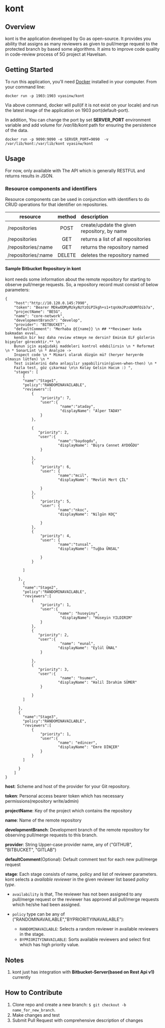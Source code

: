 
# kont


## Overview

kont is the application developed by Go as open-source. It provides you ability that assigns as many reviewers as given
to pull/merge request to the protected branch by based some algorithms. It aims to improve code quality in code-review process of 5G project at Havelsan.

## Getting Started

To run this application, you'll need [Docker](https://docs.docker.com/get-docker/) installed in your computer. From your command line:

```
docker run -p 1903:1903 vyasinw/kont
```
Via above command, docker will pull(if it is not exist on your locale) and run the latest image of the application on 1903 port(default-port). 

In addition, 
You can change the port by set **SERVER_PORT** environment variable and add volume for */var/lib/kont* path for ensuring the persistence of the data.


```
docker run -p 9090:9090 -e SERVER_PORT=9090  -v /var/lib/kont:/var/lib/kont vyasinw/kont
```
## Usage
For now, only available with The API which is generally RESTFUL and returns results in JSON.

### Resource components and identifiers
Resource components can be used in conjunction with identifiers to do CRUD operations for that identifier on repositories.

| resource          | method        | description  |
| -------------     |:-------------:|:-------------|
| /repositories       | POST          | create/update the given repository, by name |
| /repositories       | GET           | returns a list of all repositories |
| /repositories/:name | GET           | returns the repository named |
| /repositories/:name | DELETE        | deletes the repository named |

#### Sample Bitbucket Repository in kont
kont needs some information about the remote repository for starting to observe pull/merge requests. So, a repository record
must consist of below parameters:

```
{
	"host":"http://10.120.0.145:7990",
	"token": "Bearer MDkwODMyMzkyNzYzOiPIkgh+s1+tqnXmJPzoDUMfOib7a",
	"projectName": "BESG",
	"name": "core-network",        
	"developmentBranch": "develop",
    "provider": "BITBUCKET",
    "defaultComment": "Merhaba @{{name}} \n ## **Reviewer koda bakmadan evvel, 
    kendin bir kez daha review etmeye ne dersin? Eminim ELF gözlerin bişeyler görecektir.** \n 
    Bunun için aşağıdaki maddeleri kontrol edebilirsin \n * Reformat \n * SonarLint \n * Analyze -> 
    Inspect code \n * Mimari olarak düzgün mü? (heryer heryerde olmasın lütfen) \n * 
    Test isimlerini daha anlaşılır yapabilirsin(given-when-then) \n * 
    Fazla test, göz çıkarmaz \n\n Kolay Gelsin Hacım :) ",
	"stages": [
		{
		"name":"Stage1",
		"policy":"RANDOMINAVAILABLE",
		"reviewers":[
			{
				"priority": 7,
				"user":{
			             "name":"ataday",
                         "displayName": "Alper TADAY"
				}
			},
	
	    	{
	    	   "priority": 2,
			   "user":{
						"name":"baydogdu",
						"displayName": "Büşra Cennet AYDOĞDU"
				}
		
			},
			{
				"priority": 6,
				"user": {
						"name":"mcil",
				        "displayName": "Mevlüt Mert ÇİL"

				}
			},
			{
				"priority": 5,
				"user": {
						"name":"nkoc",
				        "displayName": "Nilgün KOÇ"

				}
			},
			{
				"priority": 4,
				"user": {
						"name":"tunsal",
				        "displayName": "Tuğba ÜNSAL"

				}
			}
		
		]
		
	  },
	  	{
		"name":"Stage2",
		"policy":"RANDOMINAVAILABLE",
		"reviewers":[
			{
				"priority": 1,
				"user":{
            			"name": "huseyiny",
        				 "displayName": "Hüseyin YILDIRIM"
				}
			},
	    	{
	    	   "priority": 2,
			   "user":{
        				 "name": "eunal",
            			"displayName": "Eylül ÜNAL"
				}
		
			},
	    	{
	    	   "priority": 3,
			   "user":{
        				 "name": "hsumer",
            			"displayName": "Halil İbrahim SÜMER"
				}
		
			}
		]
		
	  },
	  {
		"name":"Stage3",
		"policy":"RANDOMINAVAILABLE",
		"reviewers":[
			{
				"priority": 1,
				"user":{
            			"name": "edincer",
            			"displayName": "Emre DİNÇER"
				}
			}
		]
		
	  }
	]
}

```  

**host**: Scheme and host of the provider for your Git repository.

**token**: Personal access bearer token which has necessary permissions(repository write/admin)

**projectName**: Key of the project which contains the repository

**name**: Name of the remote repository

**developmentBranch**: Development branch of the remote repository for observing pull/merge requests to this branch.

**provider**: String Upper-case provider name, any of ("GITHUB", "BITBUCKET", "GITLAB")

**defaultComment**(Optional): Default comment text for each new pull/merge request

**stage**: Each stage consists of name, policy and list of reviewer parameters. 
kont selects a *available reviewer* in the given reviewer list based *policy type*.

* ```availability``` is that, The reviewer has not been assigned to any pull/merge request or 
the reviewer has approved all pull/merge requests which he/she had been assigned.

* ```policy``` type can be any of ("RANDOMINAVAILABLE","BYPRIORITYINAVAILABLE"): 
    * ```RANDOMINAVAILABLE```: Selects a random reviewer in available reviewers in the stage.
    * ```BYPRIORITYINAVAILABLE```: Sorts available reviewers and select first which has high priority value.



## Notes
1. kont just has integration with **Bitbucket-Server(based on Rest Api v1)** currently

## How to Contribute
1. Clone repo and create a new branch: ```$ git checkout -b name_for_new_branch```.
2. Make changes and test
3. Submit Pull Request with comprehensive description of changes